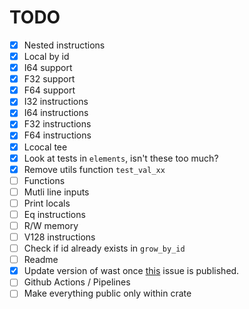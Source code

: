 # TODO

- [x] Nested instructions
- [x] Local by id
- [x] I64 support
- [x] F32 support
- [x] F64 support
- [x] I32 instructions
- [x] I64 instructions
- [x] F32 instructions
- [x] F64 instructions
- [x] Lcocal tee
- [x] Look at tests in `elements`, isn't these too much?
- [x] Remove utils function `test_val_xx`
- [ ] Functions
- [ ] Mutli line inputs
- [ ] Print locals
- [ ] Eq instructions
- [ ] R/W memory
- [ ] V128 instructions
- [ ] Check if id already exists in `grow_by_id`
- [ ] Readme
- [x] Update version of wast once [this](https://github.com/bytecodealliance/wasm-tools/issues/1156) issue is published.
- [ ] Github Actions / Pipelines
- [ ] Make everything public only within crate
